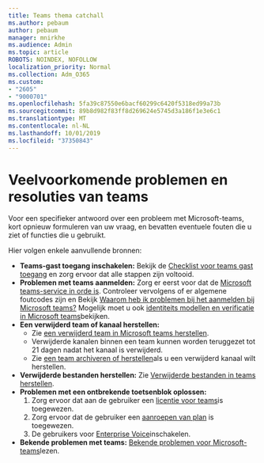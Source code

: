 ```yaml
---
title: Teams thema catchall
ms.author: pebaum
author: pebaum
manager: mnirkhe
ms.audience: Admin
ms.topic: article
ROBOTS: NOINDEX, NOFOLLOW
localization_priority: Normal
ms.collection: Adm_O365
ms.custom:
- "2605"
- "9000701"
ms.openlocfilehash: 5fa39c87550e6bacf60299c6420f5318ed99a73b
ms.sourcegitcommit: 89b8d982f83ff8d269624e5745d3a186f1e3e6c1
ms.translationtype: MT
ms.contentlocale: nl-NL
ms.lasthandoff: 10/01/2019
ms.locfileid: "37350843"
---
```

#   <a name="teams-common-issues-and-resolutions"></a>Veelvoorkomende problemen en resoluties van teams

Voor een specifieker antwoord over een probleem met Microsoft-teams, kort opnieuw formuleren van uw vraag, en bevatten eventuele fouten die u ziet of functies die u gebruikt.

Hier volgen enkele aanvullende bronnen:

- **Teams-gast toegang inschakelen:** Bekijk de [Checklist voor teams gast toegang](https://docs.microsoft.com/microsoftteams/guest-access-checklist) en zorg ervoor dat alle stappen zijn voltooid.
- **Problemen met teams aanmelden:** Zorg er eerst voor dat de [Microsoft teams-service in orde is](https://admin.microsoft.com/Adminportal/Home?source=applauncher#/servicehealth). Controleer vervolgens of er algemene foutcodes zijn en Bekijk [Waarom heb ik problemen bij het aanmelden bij Microsoft teams?](https://support.office.com/article/a02f683b-61a3-4008-9447-ee60c5593b0f)  Mogelijk moet u ook [identiteits modellen en verificatie in Microsoft teams](https://docs.microsoft.com/MicrosoftTeams/identify-models-authentication)bekijken.
- **Een verwijderd team of kanaal herstellen:** 
    - Zie [een verwijderd team in Microsoft teams herstellen](https://blogs.technet.microsoft.com/skypehybridguy/2017/07/23/restoring-a-deleted-team-in-microsoft-teams/).
    - Verwijderde kanalen binnen een team kunnen worden teruggezet tot 21 dagen nadat het kanaal is verwijderd. 
    - Zie [een team archiveren of herstellen](https://support.office.com/article/archive-or-restore-a-team-dc161cfd-b328-440f-974b-5da5bd98b5a7)als u een verwijderd kanaal wilt herstellen.
- **Verwijderde bestanden herstellen:** Zie [Verwijderde bestanden in teams herstellen](https://support.office.com/article/recover-deleted-files-in-teams-a591d771-89a6-49e2-ab7e-271936fe3c4e).
- **Problemen met een ontbrekende toetsenblok oplossen:**  
    1. Zorg ervoor dat aan de gebruiker een [licentie voor teams](https://docs.microsoft.com/MicrosoftTeams/assign-teams-licenses)is toegewezen.
    2. Zorg ervoor dat de gebruiker een [aanroepen van plan](https://docs.microsoft.com/MicrosoftTeams/calling-plan-landing-page) is toegewezen.
    3. De gebruikers voor [Enterprise Voice](https://docs.microsoft.com/en-us/skypeforbusiness/skype-for-business-hybrid-solutions/plan-your-phone-system-cloud-pbx-solution/enable-users-for-enterprise-voice-online-and-phone-system-voicemail#to-enable-your-users-for-phone-system-in-office-365-voice-and-voicemail)inschakelen.
- **Bekende problemen met teams:** [Bekende problemen voor Microsoft-teams](https://docs.microsoft.com/microsoftteams/known-issues)lezen.